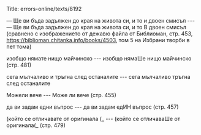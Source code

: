 Title: errors-online/texts/8192

— Ще ви бъда задължен до края на живота си, и то и двоен смисъл ---
— Ще ви бъда задължен до края на живота си, и то В двоен смисъл (сравнено с изображението от дежавю файла от Библиоман, стр. 453, https://biblioman.chitanka.info/books/4503, том 5 на Избрани творби в пет тома)

изобщо нямате нищо майчинско --- изобщо нямаШе нищо майчинско (стр. 481)

сега мълчаливо и тръгна след останалите --- сега мълчаливо тръгна след останалите

Можели вече --- Може ли вече (стр. 455)

да ви задам едни въпрос --- да ви задам едИН въпрос (стр. 457)

(който се отличавате от оригинала (_ --- (който се отличаваШе от оригинала(_ (стр. 479)
